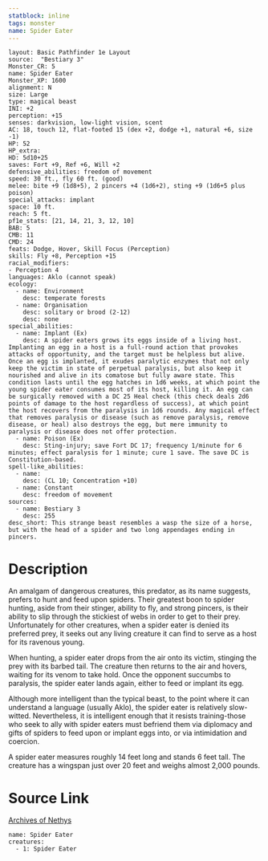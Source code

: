 ```yaml
---
statblock: inline
tags: monster
name: Spider Eater
---
```

```statblock
layout: Basic Pathfinder 1e Layout
source:  "Bestiary 3"
Monster_CR: 5
name: Spider Eater
Monster_XP: 1600
alignment: N
size: Large
type: magical beast
INI: +2
perception: +15
senses: darkvision, low-light vision, scent
AC: 18, touch 12, flat-footed 15 (dex +2, dodge +1, natural +6, size -1)
HP: 52
HP_extra: 
HD: 5d10+25
saves: Fort +9, Ref +6, Will +2
defensive_abilities: freedom of movement
speed: 30 ft., fly 60 ft. (good)
melee: bite +9 (1d8+5), 2 pincers +4 (1d6+2), sting +9 (1d6+5 plus poison)
special_attacks: implant
space: 10 ft.
reach: 5 ft.
pf1e_stats: [21, 14, 21, 3, 12, 10]
BAB: 5
CMB: 11
CMD: 24
feats: Dodge, Hover, Skill Focus (Perception)
skills: Fly +8, Perception +15
racial_modifiers:
- Perception 4
languages: Aklo (cannot speak)
ecology:
  - name: Environment
    desc: temperate forests
  - name: Organisation
    desc: solitary or brood (2-12)
    desc: none
special_abilities:
  - name: Implant (Ex)
    desc: A spider eaters grows its eggs inside of a living host. Implanting an egg in a host is a full-round action that provokes attacks of opportunity, and the target must be helpless but alive. Once an egg is implanted, it exudes paralytic enzymes that not only keep the victim in state of perpetual paralysis, but also keep it nourished and alive in its comatose but fully aware state. This condition lasts until the egg hatches in 1d6 weeks, at which point the young spider eater consumes most of its host, killing it. An egg can be surgically removed with a DC 25 Heal check (this check deals 2d6 points of damage to the host regardless of success), at which point the host recovers from the paralysis in 1d6 rounds. Any magical effect that removes paralysis or disease (such as remove paralysis, remove disease, or heal) also destroys the egg, but mere immunity to paralysis or disease does not offer protection.
  - name: Poison (Ex)
    desc: Sting-injury; save Fort DC 17; frequency 1/minute for 6 minutes; effect paralysis for 1 minute; cure 1 save. The save DC is Constitution-based.
spell-like_abilities:
  - name:
    desc: (CL 10; Concentration +10)
  - name: Constant
    desc: freedom of movement
sources:
  - name: Bestiary 3
    desc: 255
desc_short: This strange beast resembles a wasp the size of a horse, but with the head of a spider and two long appendages ending in pincers.
```
# Description
An amalgam of dangerous creatures, this predator, as its name suggests, prefers to hunt and feed upon spiders. Their greatest boon to spider hunting, aside from their stinger, ability to fly, and strong pincers, is their ability to slip through the stickiest of webs in order to get to their prey. Unfortunately for other creatures, when a spider eater is denied its preferred prey, it seeks out any living creature it can find to serve as a host for its ravenous young.

When hunting, a spider eater drops from the air onto its victim, stinging the prey with its barbed tail. The creature then returns to the air and hovers, waiting for its venom to take hold. Once the opponent succumbs to paralysis, the spider eater lands again, either to feed or implant its egg.

Although more intelligent than the typical beast, to the point where it can understand a language (usually Aklo), the spider eater is relatively slow-witted. Nevertheless, it is intelligent enough that it resists training-those who seek to ally with spider eaters must befriend them via diplomacy and gifts of spiders to feed upon or implant eggs into, or via intimidation and coercion.

A spider eater measures roughly 14 feet long and stands 6 feet tall. The creature has a wingspan just over 20 feet and weighs almost 2,000 pounds.
# Source Link
[Archives of Nethys](https://aonprd.com/MonsterDisplay.aspx?ItemName=Spider%20Eater)
```encounter-table
name: Spider Eater
creatures:
  - 1: Spider Eater
```
